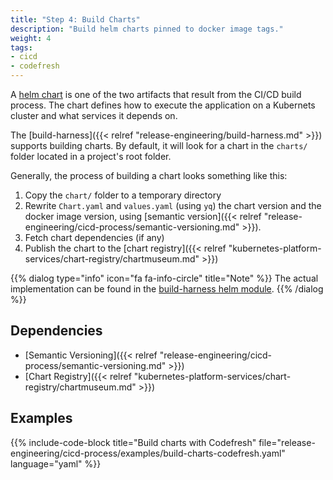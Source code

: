 ```yaml
---
title: "Step 4: Build Charts"
description: "Build helm charts pinned to docker image tags."
weight: 4
tags:
- cicd
- codefresh
---
```


A [helm chart](https://docs.helm.sh/developing_charts/#charts) is one of the two artifacts
that result from the CI/CD build process. The chart defines how to execute the application
on a Kubernets cluster and what services it depends on.

The [build-harness]({{< relref "release-engineering/build-harness.md" >}}) supports building charts. By default, it will look for a chart in the `charts/` folder located in a project's root folder.

Generally, the process of building a chart looks something like this:

1. Copy the `chart/` folder to a temporary directory
2. Rewrite `Chart.yaml` and `values.yaml` (using `yq`) the chart version and the docker image version, using [semantic version]({{< relref "release-engineering/cicd-process/semantic-versioning.md" >}}).
3. Fetch chart dependencies (if any)
4. Publish the chart to the [chart registry]({{< relref "kubernetes-platform-services/chart-registry/chartmuseum.md" >}})

{{% dialog type="info" icon="fa fa-info-circle" title="Note" %}}
The actual implementation can be found in the [build-harness helm module](https://github.com/cloudposse/build-harness/blob/master/modules/helm/Makefile.chart).
{{% /dialog %}}

## Dependencies

* [Semantic Versioning]({{< relref "release-engineering/cicd-process/semantic-versioning.md" >}})
* [Chart Registry]({{< relref "kubernetes-platform-services/chart-registry/chartmuseum.md" >}})

## Examples

{{% include-code-block title="Build charts with Codefresh" file="release-engineering/cicd-process/examples/build-charts-codefresh.yaml" language="yaml" %}}
